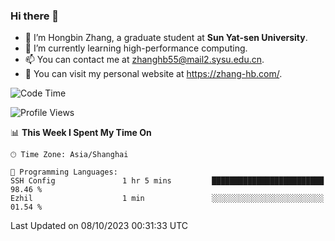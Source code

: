 ### Hi there 👋

- 🔭 I’m Hongbin Zhang, a graduate student at **Sun Yat-sen University**.
- 🌱 I’m currently learning high-performance computing.
- 📫 You can contact me at zhanghb55@mail2.sysu.edu.cn.
- 👀 You can visit my personal website at https://zhang-hb.com/.

<!--START_SECTION:waka-->
![Code Time](http://img.shields.io/badge/Code%20Time-231%20hrs-blue)

![Profile Views](http://img.shields.io/badge/Profile%20Views-15-blue)

📊 **This Week I Spent My Time On** 

```text
🕑︎ Time Zone: Asia/Shanghai

💬 Programming Languages: 
SSH Config               1 hr 5 mins         █████████████████████████   98.46 % 
Ezhil                    1 min               ░░░░░░░░░░░░░░░░░░░░░░░░░   01.54 % 
```


 Last Updated on 08/10/2023 00:31:33 UTC
<!--END_SECTION:waka-->